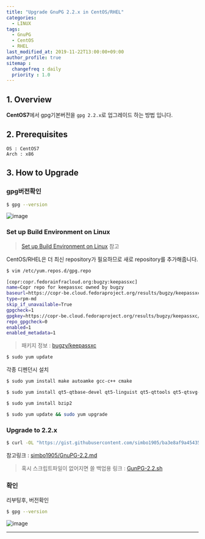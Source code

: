 ```yaml
---
title: "Upgrade GnuPG 2.2.x in CentOS/RHEL"
categories: 
  - LINUX
tags:
  - GnuPG
  - CentOS
  - RHEL
last_modified_at: 2019-11-22T13:00:00+09:00
author_profile: true
sitemap :
  changefreq : daily
  priority : 1.0
---
```


## 1. Overview
**CentOS7**에서 gpg기본버전을 `gpg 2.2.x`로 업그레이드 하는 방법 입니다.  


## 2. Prerequisites
`OS : CentOS7`  
`Arch : x86`

## 3. How to Upgrade

### gpg버전확인

~~~sh
$ gpg --version
~~~  
![image](https://user-images.githubusercontent.com/15958325/69400374-cacb4100-0d34-11ea-9c5b-48c57a3245e4.png)  


### Set up Build Environment on Linux

>[Set up Build Environment on Linux](https://github.com/keepassxreboot/keepassxc/wiki/Set-up-Build-Environment-on-Linux) 참고

CentOS/RHEL은 더 최신 repository가 필요하므로 새로 repository를 추가해줍니다.

~~~sh
$ vim /etc/yum.repos.d/gpg.repo

[copr:copr.fedorainfracloud.org:bugzy:keepassxc]
name=Copr repo for keepassxc owned by bugzy
baseurl=https://copr-be.cloud.fedoraproject.org/results/bugzy/keepassxc/epel-7-$basearch/
type=rpm-md
skip_if_unavailable=True
gpgcheck=1
gpgkey=https://copr-be.cloud.fedoraproject.org/results/bugzy/keepassxc/pubkey.gpg
repo_gpgcheck=0
enabled=1
enabled_metadata=1

~~~  

>패키지 정보 : [bugzy/keepassxc](https://copr.fedorainfracloud.org/coprs/bugzy/keepassxc/)  


~~~sh
$ sudo yum update
~~~

각종 디펜던시 설치  

~~~sh
$ sudo yum install make autoamke gcc-c++ cmake

$ sudo yum install qt5-qtbase-devel qt5-linguist qt5-qttools qt5-qtsvg-devel libgcrypt-devel libargon2-devel qrencode-devel zlib-devel

$ sudo yum install bzip2
~~~

~~~sh
$ sudo yum update && sudo yum upgrade
~~~

### Upgrade to 2.2.x

~~~sh
$ curl -OL "https://gist.githubusercontent.com/simbo1905/ba3e8af9a45435db6093aea35c6150e8/raw/83561e214e36f6556fd6b1ec0a384cf28cb2debf/install-gnupg22.sh" && sudo -H bash ./install-gnupg22.sh
~~~

참고링크 : [simbo1905/GnuPG-2.2.md](https://gist.github.com/simbo1905/ba3e8af9a45435db6093aea35c6150e8)  

>혹시 스크립트파일이 없어지면 쓸 백업용 링크 : [GunPG-2.2.sh](https://gist.githubusercontent.com/GRuuuuu/628a9d0d3f8ffe8dba1eb97842616a54/raw/c2436297127ca91f3b2a6dae3edd50e6bc1e0e71/gistfile1.sh)  


### 확인
리부팅후, 버전확인  
~~~sh
$ gpg --version
~~~
![image](https://user-images.githubusercontent.com/15958325/69400619-a9b72000-0d35-11ea-9cb8-694bf1151b50.png)  

----
